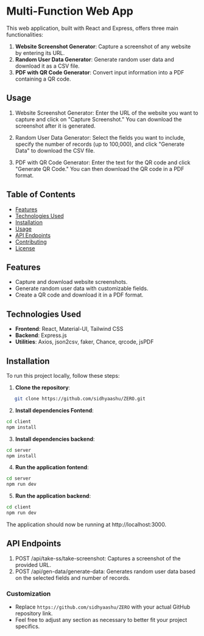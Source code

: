 # Multi-Function Web App

This web application, built with React and Express, offers three main functionalities:

1. **Website Screenshot Generator**: Capture a screenshot of any website by entering its URL.
2. **Random User Data Generator**: Generate random user data and download it as a CSV file.
3. **PDF with QR Code Generator**: Convert input information into a PDF containing a QR code.


## Usage
1. Website Screenshot Generator: Enter the URL of the website you want to capture and click on "Capture Screenshot." You can download the screenshot after it is generated.

2. Random User Data Generator: Select the fields you want to include, specify the number of records (up to 100,000), and click "Generate Data" to download the CSV file.

3. PDF with QR Code Generator: Enter the text for the QR code and click "Generate QR Code." You can then download the QR code in a PDF format.


## Table of Contents

- [Features](#features)
- [Technologies Used](#technologies-used)
- [Installation](#installation)
- [Usage](#usage)
- [API Endpoints](#api-endpoints)
- [Contributing](#contributing)
- [License](#license)

## Features

- Capture and download website screenshots.
- Generate random user data with customizable fields.
- Create a QR code and download it in a PDF format.

## Technologies Used

- **Frontend**: React, Material-UI, Tailwind CSS
- **Backend**: Express.js
- **Utilities**: Axios, json2csv, faker, Chance, qrcode, jsPDF

## Installation

To run this project locally, follow these steps:

1. **Clone the repository**:

```bash
   git clone https://github.com/sidhyaashu/ZERO.git
```
2. **Install dependencies Fontend**:

```bash
cd client
npm install
```
3. **Install dependencies backend**:

```bash
cd server
npm install
```
4. **Run the application fontend**:

```bash
cd server
npm run dev
```
5. **Run the application backend**:

```bash
cd client
npm run dev
```

The application should now be running at http://localhost:3000.

## API Endpoints
1. POST /api/take-ss/take-screenshot: Captures a screenshot of the provided URL.
2. POST /api/gen-data/generate-data: Generates random user data based on the selected fields and number of records.



### Customization
- Replace `https://github.com/sidhyaashu/ZERO` with your actual GitHub repository link.
- Feel free to adjust any section as necessary to better fit your project specifics.
